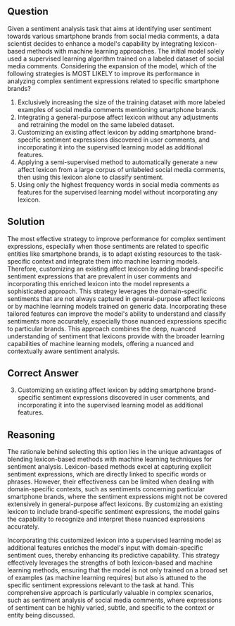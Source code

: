 ## Question
Given a sentiment analysis task that aims at identifying user sentiment towards various smartphone brands from social media comments, a data scientist decides to enhance a model's capability by integrating lexicon-based methods with machine learning approaches. The initial model solely used a supervised learning algorithm trained on a labeled dataset of social media comments. Considering the expansion of the model, which of the following strategies is MOST LIKELY to improve its performance in analyzing complex sentiment expressions related to specific smartphone brands?

1. Exclusively increasing the size of the training dataset with more labeled examples of social media comments mentioning smartphone brands.
2. Integrating a general-purpose affect lexicon without any adjustments and retraining the model on the same labeled dataset.
3. Customizing an existing affect lexicon by adding smartphone brand-specific sentiment expressions discovered in user comments, and incorporating it into the supervised learning model as additional features.
4. Applying a semi-supervised method to automatically generate a new affect lexicon from a large corpus of unlabeled social media comments, then using this lexicon alone to classify sentiment.
5. Using only the highest frequency words in social media comments as features for the supervised learning model without incorporating any lexicon.

## Solution
The most effective strategy to improve performance for complex sentiment expressions, especially when those sentiments are related to specific entities like smartphone brands, is to adapt existing resources to the task-specific context and integrate them into machine learning models. Therefore, customizing an existing affect lexicon by adding brand-specific sentiment expressions that are prevalent in user comments and incorporating this enriched lexicon into the model represents a sophisticated approach. This strategy leverages the domain-specific sentiments that are not always captured in general-purpose affect lexicons or by machine learning models trained on generic data. Incorporating these tailored features can improve the model's ability to understand and classify sentiments more accurately, especially those nuanced expressions specific to particular brands. This approach combines the deep, nuanced understanding of sentiment that lexicons provide with the broader learning capabilities of machine learning models, offering a nuanced and contextually aware sentiment analysis.

## Correct Answer
3. Customizing an existing affect lexicon by adding smartphone brand-specific sentiment expressions discovered in user comments, and incorporating it into the supervised learning model as additional features.

## Reasoning
The rationale behind selecting this option lies in the unique advantages of blending lexicon-based methods with machine learning techniques for sentiment analysis. Lexicon-based methods excel at capturing explicit sentiment expressions, which are directly linked to specific words or phrases. However, their effectiveness can be limited when dealing with domain-specific contexts, such as sentiments concerning particular smartphone brands, where the sentiment expressions might not be covered extensively in general-purpose affect lexicons. By customizing an existing lexicon to include brand-specific sentiment expressions, the model gains the capability to recognize and interpret these nuanced expressions accurately.

Incorporating this customized lexicon into a supervised learning model as additional features enriches the model's input with domain-specific sentiment cues, thereby enhancing its predictive capability. This strategy effectively leverages the strengths of both lexicon-based and machine learning methods, ensuring that the model is not only trained on a broad set of examples (as machine learning requires) but also is attuned to the specific sentiment expressions relevant to the task at hand. This comprehensive approach is particularly valuable in complex scenarios, such as sentiment analysis of social media comments, where expressions of sentiment can be highly varied, subtle, and specific to the context or entity being discussed.